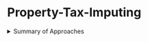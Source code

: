 # Property-Tax-Imputing

<details><summary>Summary of Approaches</summary>
<p>
Data: ACS and ASEC data
Time: 2005/2006, 2010/2011, 2015/2016

Home Owners:
1. Prepare ACS and ASEC data by recoding demographic variables. In particular, we use PUMA to imput county information for ACS.
2. For households that is available for county-level matching, we find the 9 nearest neighbors at the same county based on household gross income, education level, and # of housing units in the structure. 
3. For households that is not availanle for county-level matching, we match at state level, after excluding all the counties that are eligible for county-matching. 
4. Given the 9 nearest neighbors, we compute the mean property tax and mean property value. Assign these values to the ASEC household.
5. We compare the regressivity of propterty tax in ACS and in imputed ASEC data. The conclusion is that we should plot the mean of income and property tax in each income group. (Refer to an email on June 12, 2022)

Renters:
1, 2, and 3 are the same as that in home owners'.
4. Given the 9 nearest neighbors, we computed the mean gross rent and mean rent. Assign these values to the ASEC household.
5. Use the Zillow price-rent ratios by state to estimate home values for each ASEC renter given the imputed rent paid (gross rent). 
6. For each ASEC home owner, compute the property tax rate as the ratio of property tax paid over home value.
7. At the state and county level (where possible) estimate the property tax rate paid given the ASEC household income level by fitting the function:
$$$$
</p>
</details>
